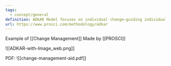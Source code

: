 ```yaml
---
tags:
  - concept/general
definition: ADKAR Model focuses on individual change—guiding individuals through a particular change and addressing any roadblocks or barrier points along the way.
url: https://www.prosci.com/methodology/adkar
---
```

Example of [[Change Management]]
Made by [[PROSCI]]

![[ADKAR-with-Image_web.png]]


PDF:
![[change-management-aid.pdf]]